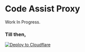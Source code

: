 # Code Assist Proxy

Work In Progress.

### Till then,  
[![Deploy to Cloudflare](https://deploy.workers.cloudflare.com/button)](https://deploy.workers.cloudflare.com/?url=https%3A%2F%2Fgithub.com%2Fsyndrizzle%2Fcode-assist-proxy)